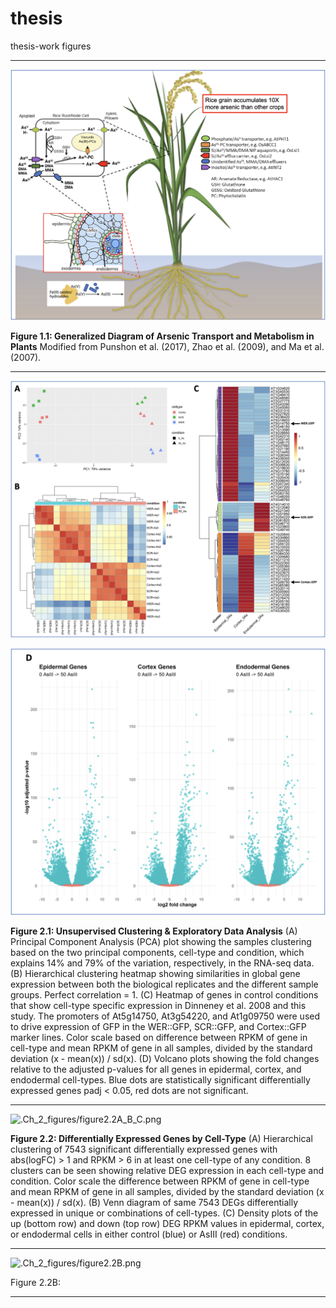 # thesis
thesis-work figures 





***

![.Figure1.1/figure1.1.png](https://raw.githubusercontent.com/TWarczak/thesis/master/Figure1.1/figure1.1.png)

**Figure 1.1: Generalized Diagram of Arsenic Transport and Metabolism in Plants**
Modified from Punshon et al. (2017), Zhao et al. (2009), and Ma et al. (2007). 

***

![.Ch_2_figures/figure2.1A_B_C.png](https://raw.githubusercontent.com/TWarczak/thesis/master/Ch_2_figures/figure2.1A_B_C.png)

![.Ch_2_figures/figure2.1D.png](https://raw.githubusercontent.com/TWarczak/thesis/master/Ch_2_figures/figure2.1D.png)

**Figure 2.1: Unsupervised Clustering & Exploratory Data Analysis**
(A) Principal Component Analysis (PCA) plot showing the samples clustering based on the two principal components, cell-type and condition, which explains 14% and 79% of the variation, respectively, in the RNA-seq data.  (B) Hierarchical clustering heatmap showing similarities in global gene expression between both the biological replicates and the different sample groups.  Perfect correlation = 1.  (C) Heatmap of genes in control conditions that show cell-type specific expression in Dinneney et al. 2008 and this study.  The promoters of At5g14750, At3g54220, and At1g09750 were used to drive expression of GFP in the WER::GFP,  SCR::GFP, and Cortex::GFP marker lines.  Color scale based on difference between RPKM of gene in cell-type and mean RPKM of gene in all samples, divided by the standard deviation (x - mean(x)) / sd(x). (D) Volcano plots showing the fold changes relative to the adjusted p-values for all genes in epidermal, cortex, and endodermal cell-types.  Blue dots are statistically significant differentially expressed genes padj < 0.05, red dots are not significant.  

***

![.Ch_2_figures/figure2.2A_B_C.png](https://raw.githubusercontent.com/TWarczak/thesis/master/Ch_2_figures/figure2.2A_B_C.png)

**Figure 2.2: Differentially Expressed Genes by Cell-Type**
(A) Hierarchical clustering of 7543 significant differentially expressed genes with abs(logFC) > 1 and RPKM > 6 in at least one cell-type of any condition.  8 clusters can be seen showing relative DEG expression in each cell-type and condition.  Color scale the difference between RPKM of gene in cell-type and mean RPKM of gene in all samples, divided by the standard deviation (x - mean(x)) / sd(x).  (B) Venn diagram of same 7543 DEGs differentially expressed in unique or combinations of cell-types.  (C) Density plots of the up (bottom row) and down (top row) DEG RPKM values in epidermal, cortex, or endodermal cells in either control (blue) or AsIII (red) conditions.  

***

![.Ch_2_figures/figure2.2B.png](https://raw.githubusercontent.com/TWarczak/thesis/master/Ch_2_figures/figure2.2B.png)

Figure 2.2B:  

***
